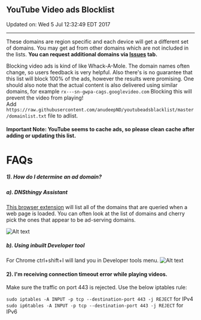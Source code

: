 ## YouTube Video ads Blocklist

Updated on: Wed 5 Jul 12:32:49 EDT 2017

___________________________________________

These domains are region specific and each device will get a different set of domains. You may get ad from other domains which are not included in the lists. **You can request additional domains via <a href="https://github.com/anudeepND/youtubeadsblacklist/issues">Issues</a> tab.**
 
Blocking video ads is kind of like Whack-A-Mole. The domain names often change, so users feedback is very helpful. 
Also there's is no guarantee that this list will block 100% of the ads, however the results were promising.
One should also note that the actual content is also delivered using similar domains, for example `rx---sn-gwpa-cags.googlevideo.com` Blocking this will prevent the video from playing!  
Add ```https://raw.githubusercontent.com/anudeepND/youtubeadsblacklist/master/domainlist.txt``` file to adlist.


#### **Important Note:** YouTube seems to cache ads, so please clean cache after adding or updating this list. 

# FAQs

##### 1). How do I determine an ad domain?

##### a). DNSthingy Assistant

<a href="https://chrome.google.com/webstore/detail/dnsthingy-assistant/fdmpekabnlekabjlimjkfmdjajnddgpc">This browser extension</a> will list all of the domains that are queried when a web page is loaded. You can often look at the list of domains and cherry pick the ones that appear to be ad-serving domains.


![Alt text](https://discourse.pi-hole.net/uploads/default/optimized/1X/6ce0e13813df930288677c87bf0fd5861c150898_1_690x320.png)
 
 
 
##### b). Using inbuilt Developer tool
For Chrome ctrl+shift+I will land you in Developer tools menu.
![Alt text](http://i.imgur.com/44CHRLV.png)


#### 2). I'm receiving connection timeout error while playing videos.
Make sure the traffic on port 443 is rejected. Use the below iptables rule: 
 
 ```sudo iptables -A INPUT -p tcp --destination-port 443 -j REJECT``` for IPv4  
 ```sudo ip6tables -A INPUT -p tcp --destination-port 443 -j REJECT``` for IPv6
 
 
